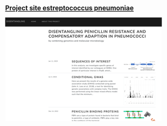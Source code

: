 ## [Project site estreptococcus pneumoniae](https://disentangling-amr-streptococcus.netlify.app/)
[<img src="Github_frontpage.png"/>](https://disentangling-amr-streptococcus.netlify.app/)
